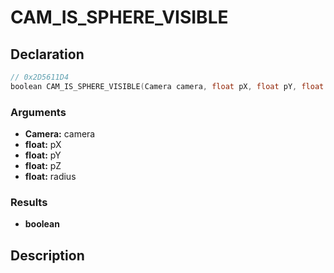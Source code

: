 # CAM_IS_SPHERE_VISIBLE

## Declaration
```cpp
// 0x2D5611D4
boolean CAM_IS_SPHERE_VISIBLE(Camera camera, float pX, float pY, float pZ, float radius);
```

### Arguments
- **Camera:** camera
- **float:** pX
- **float:** pY
- **float:** pZ
- **float:** radius

### Results
- **boolean**

## Description
